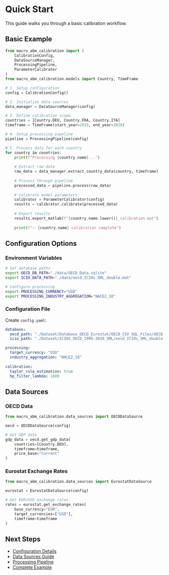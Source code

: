 # Quick Start

This guide walks you through a basic calibration workflow.

## Basic Example

```python
from macro_abm_calibration import (
    CalibrationConfig,
    DataSourceManager,
    ProcessingPipeline,
    ParameterCalibrator
)
from macro_abm_calibration.models import Country, TimeFrame

# 1. Setup configuration
config = CalibrationConfig()

# 2. Initialize data sources
data_manager = DataSourceManager(config)

# 3. Define calibration scope
countries = [Country.DEU, Country.FRA, Country.ITA]
timeframe = TimeFrame(start_year=2010, end_year=2020)

# 4. Setup processing pipeline
pipeline = ProcessingPipeline(config)

# 5. Process data for each country
for country in countries:
    print(f"Processing {country.name}...")
    
    # Extract raw data
    raw_data = data_manager.extract_country_data(country, timeframe)
    
    # Process through pipeline
    processed_data = pipeline.process(raw_data)
    
    # Calibrate model parameters
    calibrator = ParameterCalibrator(config)
    results = calibrator.calibrate(processed_data)
    
    # Export results
    results.export_matlab(f"{country.name.lower()}_calibration.mat")
    
    print(f"✅ {country.name} calibration complete")
```

## Configuration Options

### Environment Variables

```bash
# Set database paths
export OECD_DB_PATH="./data/OECD_Data.sqlite"
export ICIO_DATA_PATH="./data/oecd_ICIOs_SML_double.mat"

# Configure processing
export PROCESSING_CURRENCY="USD"
export PROCESSING_INDUSTRY_AGGREGATION="NACE2_10"
```

### Configuration File

Create `config.yaml`:

```yaml
database:
  oecd_path: "./Dataset/Database_OECD_Eurostat/OECD_CSV_SQL_Files/OECD_Data.sqlite"
  icio_path: "./Dataset/ICIOS_OECD_1995-2020_SML/oecd_ICIOs_SML_double.mat"

processing:
  target_currency: "USD"
  industry_aggregation: "NACE2_10"
  
calibration:
  taylor_rule_estimation: true
  hp_filter_lambda: 1600
```

## Data Sources

### OECD Data

```python
from macro_abm_calibration.data_sources import OECDDataSource

oecd = OECDDataSource(config)

# Get GDP data
gdp_data = oecd.get_gdp_data(
    countries=[Country.DEU], 
    timeframe=timeframe,
    price_base="Current"
)
```

### Eurostat Exchange Rates

```python
from macro_abm_calibration.data_sources import EurostatDataSource

eurostat = EurostatDataSource(config)

# Get EUR/USD exchange rates
rates = eurostat.get_exchange_rates(
    base_currency="EUR",
    target_currencies=["USD"],
    timeframe=timeframe
)
```

## Next Steps

- [Configuration Details](configuration.md)
- [Data Sources Guide](../user-guide/data-sources.md)
- [Processing Pipeline](../user-guide/processing.md)
- [Complete Example](../examples/complete-workflow.md)